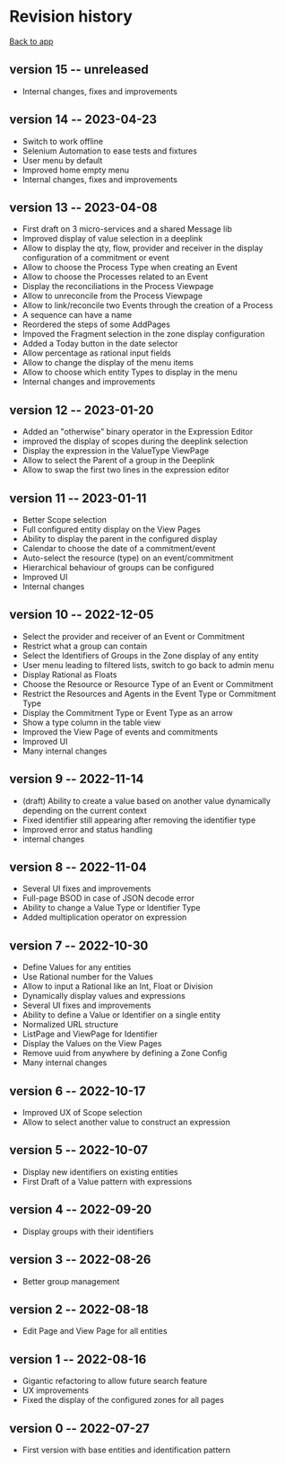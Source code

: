 # Revision history

[Back to app](../)

## version 15 -- unreleased

* Internal changes, fixes and improvements

## version 14 -- 2023-04-23

* Switch to work offline
* Selenium Automation to ease tests and fixtures
* User menu by default
* Improved home empty menu
* Internal changes, fixes and improvements

## version 13 -- 2023-04-08

* First draft on 3 micro-services and a shared Message lib
* Improved display of value selection in a deeplink
* Allow to display the qty, flow, provider and receiver in the display configuration of a commitment or event
* Allow to choose the Process Type when creating an Event
* Allow to choose the Processes related to an Event
* Display the reconciliations in the Process Viewpage
* Allow to unreconcile from the Process Viewpage
* Allow to link/reconcile two Events through the creation of a Process
* A sequence can have a name
* Reordered the steps of some AddPages
* Impoved the Fragment selection in the zone display configuration
* Added a Today button in the date selector
* Allow percentage as rational input fields
* Allow to change the display of the menu items
* Allow to choose which entity Types to display in the menu
* Internal changes and improvements

## version 12 -- 2023-01-20

* Added an "otherwise" binary operator in the Expression Editor
* improved the display of scopes during the deeplink selection
* Display the expression in the ValueType ViewPage
* Allow to select the Parent of a group in the Deeplink
* Allow to swap the first two lines in the expression editor

## version 11 -- 2023-01-11

* Better Scope selection
* Full configured entity display on the View Pages
* Ability to display the parent in the configured display
* Calendar to choose the date of a commitment/event
* Auto-select the resource (type) on an event/commitment
* Hierarchical behaviour of groups can be configured
* Improved UI
* Internal changes

## version 10 -- 2022-12-05

* Select the provider and receiver of an Event or Commitment
* Restrict what a group can contain
* Select the Identifiers of Groups in the Zone display of any entity
* User menu leading to filtered lists, switch to go back to admin menu
* Display Rational as Floats
* Choose the Resource or Resource Type of an Event or Commitment
* Restrict the Resources and Agents in the Event Type or Commitment Type
* Display the Commitment Type or Event Type as an arrow
* Show a type column in the table view
* Improved the View Page of events and commitments
* Improved UI
* Many internal changes

## version 9 -- 2022-11-14

* (draft) Ability to create a value based on another value dynamically depending on the current context
* Fixed identifier still appearing after removing the identifier type
* Improved error and status handling
* internal changes

## version 8 -- 2022-11-04

* Several UI fixes and improvements
* Full-page BSOD in case of JSON decode error
* Ability to change a Value Type or Identifier Type
* Added multiplication operator on expression

## version 7 -- 2022-10-30

* Define Values for any entities
* Use Rational number for the Values
* Allow to input a Rational like an Int, Float or Division
* Dynamically display values and expressions
* Several UI fixes and improvements
* Ability to define a Value or Identifier on a single entity
* Normalized URL structure
* ListPage and ViewPage for Identifier
* Display the Values on the View Pages
* Remove uuid from anywhere by defining a Zone Config
* Many internal changes

## version 6 -- 2022-10-17

* Improved UX of Scope selection
* Allow to select another value to construct an expression

## version 5 -- 2022-10-07

* Display new identifiers on existing entities
* First Draft of a Value pattern with expressions

## version 4 -- 2022-09-20

* Display groups with their identifiers

## version 3 -- 2022-08-26

* Better group management

## version 2 -- 2022-08-18

* Edit Page and View Page for all entities

## version 1 -- 2022-08-16

* Gigantic refactoring to allow future search feature
* UX improvements
* Fixed the display of the configured zones for all pages

## version 0 -- 2022-07-27

* First version with base entities and identification pattern

